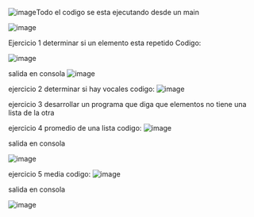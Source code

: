 ![image](https://github.com/user-attachments/assets/27d7a86f-a39c-4f5b-ac3e-a516bfb8e0e7)Todo el codigo se esta ejecutando desde un main

![image](https://github.com/user-attachments/assets/dd5c57bc-8e03-4a6b-980e-a90d72c94073)

Ejercicio 1 determinar si un elemento esta repetido
Codigo:

![image](https://github.com/user-attachments/assets/ec0c6030-2793-4215-b3e1-31d94d7fd342)

salida en consola
![image](https://github.com/user-attachments/assets/c44cc780-3f98-4e0b-9680-65b9dc85cfb5)

ejercicio 2 determinar si hay vocales
codigo:
![image](https://github.com/user-attachments/assets/557379d2-36de-4de2-b448-8730d1bd2c58)

ejercicio 3 desarrollar un programa que diga que elementos no tiene una lista de la otra

ejercicio 4 promedio de una lista
codigo:
![image](https://github.com/user-attachments/assets/6ff53a1f-9b46-4c25-afeb-f292f4ed6ee8)

salida en consola

![image](https://github.com/user-attachments/assets/a6d9d3bf-f95c-4a75-9200-562a706edc49)

ejercicio 5 media 
codigo:
![image](https://github.com/user-attachments/assets/99e22694-cde7-43ce-a49c-e492bc7f65ff)

salida en consola

![image](https://github.com/user-attachments/assets/285a87dc-f022-413a-b856-10866ad900bb)
